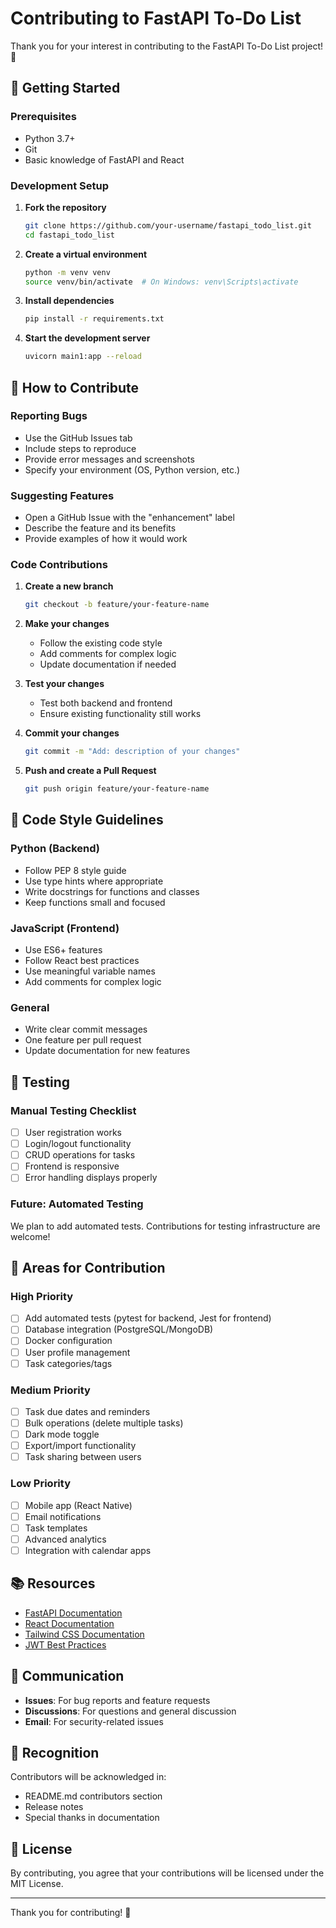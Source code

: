 # Contributing to FastAPI To-Do List

Thank you for your interest in contributing to the FastAPI To-Do List project! 🎉

## 🚀 Getting Started

### Prerequisites
- Python 3.7+
- Git
- Basic knowledge of FastAPI and React

### Development Setup

1. **Fork the repository**
   ```bash
   git clone https://github.com/your-username/fastapi_todo_list.git
   cd fastapi_todo_list
   ```

2. **Create a virtual environment**
   ```bash
   python -m venv venv
   source venv/bin/activate  # On Windows: venv\Scripts\activate
   ```

3. **Install dependencies**
   ```bash
   pip install -r requirements.txt
   ```

4. **Start the development server**
   ```bash
   uvicorn main1:app --reload
   ```

## 🎯 How to Contribute

### Reporting Bugs
- Use the GitHub Issues tab
- Include steps to reproduce
- Provide error messages and screenshots
- Specify your environment (OS, Python version, etc.)

### Suggesting Features
- Open a GitHub Issue with the "enhancement" label
- Describe the feature and its benefits
- Provide examples of how it would work

### Code Contributions

1. **Create a new branch**
   ```bash
   git checkout -b feature/your-feature-name
   ```

2. **Make your changes**
   - Follow the existing code style
   - Add comments for complex logic
   - Update documentation if needed

3. **Test your changes**
   - Test both backend and frontend
   - Ensure existing functionality still works

4. **Commit your changes**
   ```bash
   git commit -m "Add: description of your changes"
   ```

5. **Push and create a Pull Request**
   ```bash
   git push origin feature/your-feature-name
   ```

## 📝 Code Style Guidelines

### Python (Backend)
- Follow PEP 8 style guide
- Use type hints where appropriate
- Write docstrings for functions and classes
- Keep functions small and focused

### JavaScript (Frontend)
- Use ES6+ features
- Follow React best practices
- Use meaningful variable names
- Add comments for complex logic

### General
- Write clear commit messages
- One feature per pull request
- Update documentation for new features

## 🧪 Testing

### Manual Testing Checklist
- [ ] User registration works
- [ ] Login/logout functionality
- [ ] CRUD operations for tasks
- [ ] Frontend is responsive
- [ ] Error handling displays properly

### Future: Automated Testing
We plan to add automated tests. Contributions for testing infrastructure are welcome!

## 🎨 Areas for Contribution

### High Priority
- [ ] Add automated tests (pytest for backend, Jest for frontend)
- [ ] Database integration (PostgreSQL/MongoDB)
- [ ] Docker configuration
- [ ] User profile management
- [ ] Task categories/tags

### Medium Priority
- [ ] Task due dates and reminders
- [ ] Bulk operations (delete multiple tasks)
- [ ] Dark mode toggle
- [ ] Export/import functionality
- [ ] Task sharing between users

### Low Priority
- [ ] Mobile app (React Native)
- [ ] Email notifications
- [ ] Task templates
- [ ] Advanced analytics
- [ ] Integration with calendar apps

## 📚 Resources

- [FastAPI Documentation](https://fastapi.tiangolo.com/)
- [React Documentation](https://reactjs.org/docs/)
- [Tailwind CSS Documentation](https://tailwindcss.com/docs)
- [JWT Best Practices](https://tools.ietf.org/html/rfc7519)

## 💬 Communication

- **Issues**: For bug reports and feature requests
- **Discussions**: For questions and general discussion
- **Email**: For security-related issues

## 🙏 Recognition

Contributors will be acknowledged in:
- README.md contributors section
- Release notes
- Special thanks in documentation

## 📄 License

By contributing, you agree that your contributions will be licensed under the MIT License.

---

Thank you for contributing! 🎉
